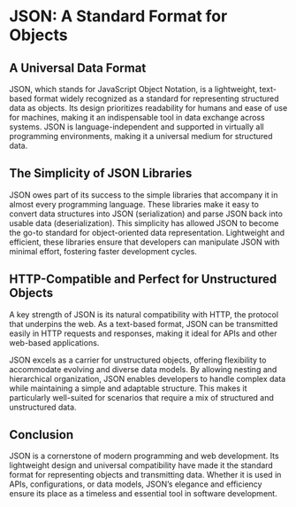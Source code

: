 # JSON: A Standard Format for Objects

## A Universal Data Format

JSON, which stands for JavaScript Object Notation, is a lightweight, text-based format widely recognized as a standard for representing structured data as objects. Its design prioritizes readability for humans and ease of use for machines, making it an indispensable tool in data exchange across systems. JSON is language-independent and supported in virtually all programming environments, making it a universal medium for structured data.

## The Simplicity of JSON Libraries

JSON owes part of its success to the simple libraries that accompany it in almost every programming language. These libraries make it easy to convert data structures into JSON (serialization) and parse JSON back into usable data (deserialization). This simplicity has allowed JSON to become the go-to standard for object-oriented data representation. Lightweight and efficient, these libraries ensure that developers can manipulate JSON with minimal effort, fostering faster development cycles.

## HTTP-Compatible and Perfect for Unstructured Objects

A key strength of JSON is its natural compatibility with HTTP, the protocol that underpins the web. As a text-based format, JSON can be transmitted easily in HTTP requests and responses, making it ideal for APIs and other web-based applications. 

JSON excels as a carrier for unstructured objects, offering flexibility to accommodate evolving and diverse data models. By allowing nesting and hierarchical organization, JSON enables developers to handle complex data while maintaining a simple and adaptable structure. This makes it particularly well-suited for scenarios that require a mix of structured and unstructured data.

## Conclusion

JSON is a cornerstone of modern programming and web development. Its lightweight design and universal compatibility have made it the standard format for representing objects and transmitting data. Whether it is used in APIs, configurations, or data models, JSON’s elegance and efficiency ensure its place as a timeless and essential tool in software development.
